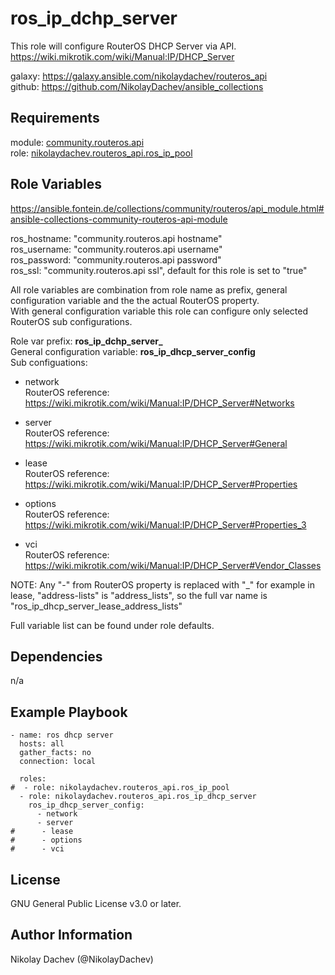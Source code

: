 ros_ip_dchp_server
=========

This role will configure RouterOS DHCP Server via API.  
https://wiki.mikrotik.com/wiki/Manual:IP/DHCP_Server  

galaxy: https://galaxy.ansible.com/nikolaydachev/routeros_api  
github: https://github.com/NikolayDachev/ansible_collections  

Requirements
------------

module: [community.routeros.api](https://galaxy.ansible.com/community/routeros)  
role: [nikolaydachev.routeros_api.ros_ip_pool](https://galaxy.ansible.com/nikolaydachev/routeros_api)  

Role Variables
--------------

https://ansible.fontein.de/collections/community/routeros/api_module.html#ansible-collections-community-routeros-api-module  

ros_hostname: "community.routeros.api hostname"  
ros_username: "community.routeros.api username"  
ros_password: "community.routeros.api password"  
ros_ssl: "community.routeros.api ssl", default for this role is set to "true"  

All role variables are combination from role name as prefix, general configuration variable and the the actual RouterOS property.  
With general configuration variable this role can configure only selected RouterOS sub configurations.  

Role var prefix: **ros_ip_dchp_server_**  
General configuration variable: **ros_ip_dhcp_server_config**  
Sub configuations:  
- network  
  RouterOS reference: https://wiki.mikrotik.com/wiki/Manual:IP/DHCP_Server#Networks  

- server  
  RouterOS reference: https://wiki.mikrotik.com/wiki/Manual:IP/DHCP_Server#General  

- lease  
  RouterOS reference: https://wiki.mikrotik.com/wiki/Manual:IP/DHCP_Server#Properties  

- options  
  RouterOS reference: https://wiki.mikrotik.com/wiki/Manual:IP/DHCP_Server#Properties_3  
  
- vci  
  RouterOS reference: https://wiki.mikrotik.com/wiki/Manual:IP/DHCP_Server#Vendor_Classes  


NOTE: Any "-" from RouterOS property is replaced with "_" for example in lease, "address-lists" is "address_lists", so the full var name is "ros_ip_dhcp_server_lease_address_lists"  

Full variable list can be found under role defaults.  

Dependencies
------------

n/a

Example Playbook
----------------
```
- name: ros dhcp server 
  hosts: all
  gather_facts: no
  connection: local

  roles:
#  - role: nikolaydachev.routeros_api.ros_ip_pool
  - role: nikolaydachev.routeros_api.ros_ip_dhcp_server
    ros_ip_dhcp_server_config:
      - network
      - server
#      - lease
#      - options
#      - vci
```
License
-------

GNU General Public License v3.0 or later.

Author Information
------------------

Nikolay Dachev (@NikolayDachev)